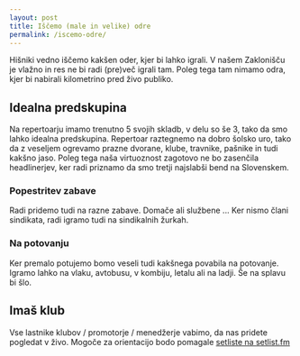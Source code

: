 ```yaml
---
layout: post
title: Iščemo (male in velike) odre
permalink: /iscemo-odre/
---
```


Hišniki vedno iščemo kakšen oder, kjer bi lahko igrali. V našem Zaklonišču je vlažno in res ne bi radi (pre)več igrali tam. Poleg tega tam nimamo odra, kjer bi nabirali kilometrino pred živo publiko.

## Idealna predskupina

Na repertoarju imamo trenutno 5 svojih skladb, v delu so še 3, tako da smo lahko idealna predskupina. Repertoar raztegnemo na dobro šolsko uro, tako da z veseljem ogrevamo prazne dvorane, klube, travnike, pašnike in tudi kakšno jaso. Poleg tega naša virtuoznost zagotovo ne bo zasenčila headlinerjev, ker radi priznamo da smo tretji najslabši bend na Slovenskem.

### Popestritev zabave

Radi pridemo tudi na razne zabave. Domače ali službene ... Ker nismo člani sindikata, radi igramo tudi na sindikalnih žurkah.

### Na potovanju

Ker premalo potujemo bomo veseli tudi kakšnega povabila na potovanje. Igramo lahko na vlaku, avtobusu, v kombiju, letalu ali na ladji. Še na splavu bi šlo.

## Imaš klub

Vse lastnike klubov / promotorje / menedžerje vabimo, da nas pridete pogledat v živo. Mogoče za orientacijo bodo pomagale [setliste na setlist.fm](http://www.setlist.fm/setlists/hish-n-band-5bc02fdc.html)
